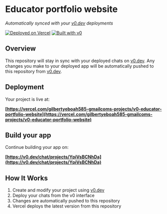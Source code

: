 # Educator portfolio website

*Automatically synced with your [v0.dev](https://v0.dev) deployments*

[![Deployed on Vercel](https://img.shields.io/badge/Deployed%20on-Vercel-black?style=for-the-badge&logo=vercel)](https://vercel.com/gilbertyeboah585-gmailcoms-projects/v0-educator-portfolio-website)
[![Built with v0](https://img.shields.io/badge/Built%20with-v0.dev-black?style=for-the-badge)](https://v0.dev/chat/projects/YpiVsBCNhDa)

## Overview

This repository will stay in sync with your deployed chats on [v0.dev](https://v0.dev).
Any changes you make to your deployed app will be automatically pushed to this repository from [v0.dev](https://v0.dev).

## Deployment

Your project is live at:

**[https://vercel.com/gilbertyeboah585-gmailcoms-projects/v0-educator-portfolio-website](https://vercel.com/gilbertyeboah585-gmailcoms-projects/v0-educator-portfolio-website)**

## Build your app

Continue building your app on:

**[https://v0.dev/chat/projects/YpiVsBCNhDa](https://v0.dev/chat/projects/YpiVsBCNhDa)**

## How It Works

1. Create and modify your project using [v0.dev](https://v0.dev)
2. Deploy your chats from the v0 interface
3. Changes are automatically pushed to this repository
4. Vercel deploys the latest version from this repository
